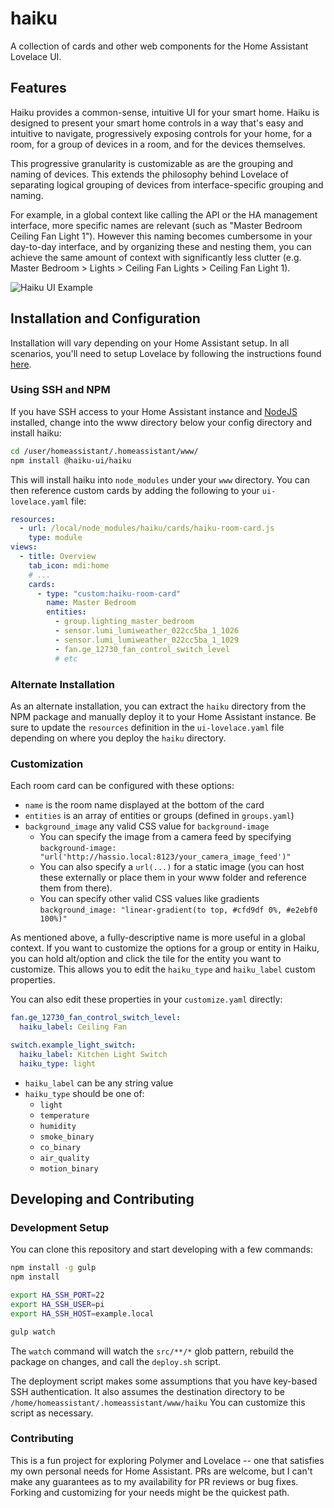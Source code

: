 # haiku
A collection of cards and other web components for the Home Assistant Lovelace UI.


## Features
Haiku provides a common-sense, intuitive UI for your smart home. Haiku is designed to present your smart home controls
in a way that's easy and intuitive to navigate, progressively exposing controls for your home, for a room, for a group
of devices in a room, and for the devices themselves.

This progressive granularity is customizable as are the grouping and naming of devices. This extends the philosophy
behind Lovelace of separating logical grouping of devices from interface-specific grouping and naming.

For example, in a global context like calling the API or the HA management interface, more specific names are relevant
(such as "Master Bedroom Ceiling Fan Light 1"). However this naming becomes cumbersome in your day-to-day interface,
and by organizing these and nesting them, you can achieve the same amount of context with significantly less clutter
(e.g. Master Bedroom > Lights > Ceiling Fan Lights > Ceiling Fan Light 1).

![Haiku UI Example](/docs/example.gif "Haiku UI Example")


## Installation and Configuration
Installation will vary depending on your Home Assistant setup. In all scenarios, you'll need to setup Lovelace by
following the instructions found [here](https://www.home-assistant.io/lovelace/).


### Using SSH and NPM
If you have SSH access to your Home Assistant instance and [NodeJS](https://nodejs.org/)
installed, change into the www directory below your config directory and install haiku:

```bash
cd /user/homeassistant/.homeassistant/www/
npm install @haiku-ui/haiku
```

This will install haiku into `node_modules` under your `www` directory. You can then reference custom cards by
adding the following to your `ui-lovelace.yaml` file:

```yaml
resources:
  - url: /local/node_modules/haiku/cards/haiku-room-card.js
    type: module
views:
  - title: Overview
    tab_icon: mdi:home
    # ...
    cards:
      - type: "custom:haiku-room-card"
        name: Master Bedroom
        entities:
          - group.lighting_master_bedroom
          - sensor.lumi_lumiweather_022cc5ba_1_1026
          - sensor.lumi_lumiweather_022cc5ba_1_1029
          - fan.ge_12730_fan_control_switch_level
          # etc
```

### Alternate Installation

As an alternate installation, you can extract the `haiku` directory from the NPM package and manually deploy it to your
Home Assistant instance. Be sure to update the `resources` definition in the `ui-lovelace.yaml` file depending on where
you deploy the `haiku` directory.


### Customization

Each room card can be configured with these options:

- `name` is the room name displayed at the bottom of the card
- `entities` is an array of entities or groups (defined in `groups.yaml`)
- `background_image` any valid CSS value for `background-image`
  - You can specify the image from a camera feed by specifying `background-image: "url('http://hassio.local:8123/your_camera_image_feed')"`
  - You can also specify a `url(...)` for a static image (you can host these externally or place them in your www folder and reference
    them from there).
  - You can specify other valid CSS values like gradients `background_image: "linear-gradient(to top, #cfd9df 0%, #e2ebf0 100%)"`

As mentioned above, a fully-descriptive name is more useful in a global context. If you want to customize the options for a
group or entity in Haiku, you can hold alt/option and click the tile for the entity you want to customize. This allows you to edit the
`haiku_type` and `haiku_label` custom properties.

You can also edit these properties in your `customize.yaml` directly:

```yaml
fan.ge_12730_fan_control_switch_level:
  haiku_label: Ceiling Fan

switch.example_light_switch:
  haiku_label: Kitchen Light Switch
  haiku_type: light
```

- `haiku_label` can be any string value
- `haiku_type` should be one of:
  - `light`
  - `temperature`
  - `humidity`
  - `smoke_binary`
  - `co_binary`
  - `air_quality`
  - `motion_binary`

## Developing and Contributing


### Development Setup

You can clone this repository and start developing with a few commands:

```bash
npm install -g gulp
npm install

export HA_SSH_PORT=22
export HA_SSH_USER=pi
export HA_SSH_HOST=example.local

gulp watch
```

The `watch` command will watch the `src/**/*` glob pattern, rebuild the package on changes, and call the `deploy.sh` script.

The deployment script makes some assumptions that you have key-based SSH authentication. It also assumes the destination 
directory to be `/home/homeassistant/.homeassistant/www/haiku` You can customize this script as necessary.


### Contributing

This is a fun project for exploring Polymer and Lovelace -- one that satisfies my own personal needs for Home Assistant. PRs
are welcome, but I can't make any guarantees as to my availability for PR reviews or bug fixes. Forking and customizing for your
needs might be the quickest path.
